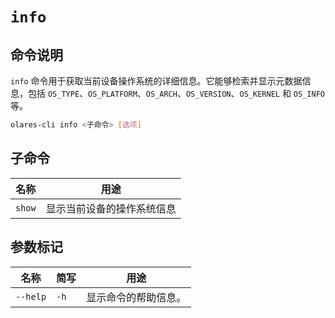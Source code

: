 # `info`

## 命令说明

`info` 命令用于获取当前设备操作系统的详细信息。它能够检索并显示元数据信息，包括 `OS_TYPE`、`OS_PLATFORM`、`OS_ARCH`、`OS_VERSION`、`OS_KERNEL` 和 `OS_INFO` 等。

```bash
olares-cli info <子命令> [选项]
```

## 子命令

| 名称     | 用途            |
|--------|---------------|
| `show` | 显示当前设备的操作系统信息 |

## 参数标记

| 名称	      | 简写   | 用途         |
|----------|------|------------|
| `--help` | `-h` | 显示命令的帮助信息。 |